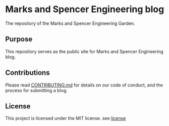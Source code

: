 # Marks and Spencer Engineering blog 

The repository of the Marks and Spencer Engineering Garden.


## Purpose

This repository serves as the public site for Marks and Spencer Engineering blog.

## Contributions
Please read [CONTRIBUTING.md](./CONTRIBUTING.md) for details on our code of conduct, and the process for submitting a blog.


## License

This project is licensed under the MIT license. see [license](./LICENSE)